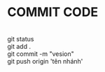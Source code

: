 <h1>
    COMMIT CODE
</h1>
<br/>
git status
<br/>
git add .
<br/>
git commit -m "vesion"
<br/>
git push origin 'tên nhánh'
